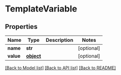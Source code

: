 # TemplateVariable

## Properties
Name | Type | Description | Notes
------------ | ------------- | ------------- | -------------
**name** | **str** |  | [optional] 
**value** | [**object**](.md) |  | [optional] 

[[Back to Model list]](../README.md#documentation-for-models) [[Back to API list]](../README.md#documentation-for-api-endpoints) [[Back to README]](../README.md)


